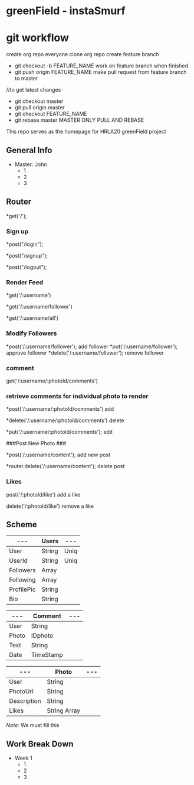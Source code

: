 # greenField - instaSmurf #


# git workflow # 
create org repo
everyone clone org repo
create feature branch
*   git checkout -b FEATURE_NAME
work on feature branch
when finished
*   git push origin FEATURE_NAME
make pull request from feature branch to master
 
//to get latest changes
* git checkout master
* git pull origin master
* git checkout FEATURE_NAME
* git rebase master
MASTER ONLY PULL AND REBASE


This repo serves as the homepage for HRLA20 greenField project

## General Info ##

 * Master: John
   * 1
   * 2
   * 3

## Router ##

*get('/');

### Sign up ###

*post("/login");

*post("/signup");

*post("/logout");

### Render Feed ###

*get('/:username')

*get('/:username/follower')

*get('/:username/all')

### Modify Followers ###

*post('/:username/follower');  add follower
*put('/:username/follower');  approve follower
*delete('/:username/follower'); remove follower

### comment ### 

get('/:username/:photoId/comments')

### retrieve comments for individual photo to render ###

*post('/:username/:photoId/comments') add

*delete('/:username/:photoId/comments') delete

*put('/:username/:photoId/comments'); edit


###Post New Photo ###

*post('/:username/content'); add new post

*router.delete('/:username/content'); delete post

### Likes ###

post('/:photoId/like') add a like

delete('/:photoId/like') remove a like

## Scheme ##

---        | Users        | ---
---        | ---          | ---
User       |String        | Uniq
UserId     |String        | Uniq
Followers  |Array         | 
Following  |Array         | 
ProfilePic |String        | 
Bio        |String        |

---        | Comment      | ---
---        | ---          | ---
User       |String        | 
Photo      |IDphoto       | 
Text       |String        | 
Date       |TimeStamp     | 

---        | Photo        | ---
---        | ---          | ---
User       |String        | 
PhotoUrl   |String        | 
Description|String        | 
Likes      |String Array  | 

*Note:* We must fill this


## Work Break Down ##

 * Week 1
   * 1
   * 2
   * 3
